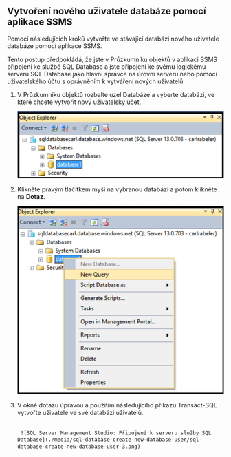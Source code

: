 

## Vytvoření nového uživatele databáze pomocí aplikace SSMS

Pomocí následujících kroků vytvořte ve stávající databázi nového uživatele databáze pomocí aplikace SSMS. 

Tento postup předpokládá, že jste v Průzkumníku objektů v aplikaci SSMS připojení ke službě SQL Database a jste připojení ke svému logickému serveru SQL Database jako hlavní správce na úrovni serveru nebo pomocí uživatelského účtu s oprávněním k vytváření nových uživatelů. 

1. V Průzkumníku objektů rozbalte uzel Databáze a vyberte databázi, ve které chcete vytvořit nový uživatelský účet.

     ![SQL Server Management Studio: Připojení k serveru služby SQL Database](./media/sql-database-create-new-database-user/sql-database-create-new-database-user-1.png)

2. Klikněte pravým tlačítkem myši na vybranou databázi a potom klikněte na **Dotaz**.

     ![SQL Server Management Studio: Připojení k serveru služby SQL Database](./media/sql-database-create-new-database-user/sql-database-create-new-database-user-2.png)

3. V okně dotazu úpravou a použitím následujícího příkazu Transact-SQL vytvořte uživatele ve své databázi uživatelů. 

    ```CREATE USER user1 WITH PASSWORD ='p@ssw0rd1';

     ![SQL Server Management Studio: Připojení k serveru služby SQL Database](./media/sql-database-create-new-database-user/sql-database-create-new-database-user-3.png)






<!--HONumber=Jun16_HO2-->


